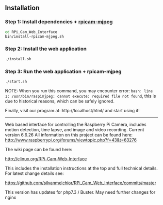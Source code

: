 Installation
-----

### Step 1: Install dependencies + [rpicam-mjpeg](https://github.com/consiliumsolutions/p05a-rpicam-apps)
```bash
cd RPi_Cam_Web_Interface
bin/install-rpicam-mjpeg.sh
```

### Step 2: Install the web application
```bash
./install.sh
```

### Step 3: Run the web application + rpicam-mjpeg
```bash
./start.sh
```
NOTE: When you run this command, you may encounter error: `bash: line 1: /usr/bin/raspimjpeg: cannot execute: required file not found`, this is due to historical reasons, which can be safely ignored.

Finally, visit our program at: http://localhost/html/ and start using it!

-----

Web based interface for controlling the Raspberry Pi Camera, includes motion detection, time lapse, and image and video recording.
Current version 6.6.26
All information on this project can be found here: http://www.raspberrypi.org/forums/viewtopic.php?f=43&t=63276

The wiki page can be found here:

http://elinux.org/RPi-Cam-Web-Interface

This includes the installation instructions at the top and full technical details.
For latest change details see:

https://github.com/silvanmelchior/RPi_Cam_Web_Interface/commits/master
  
This version has updates for php7.3 / Buster. May need further changes for nginx
